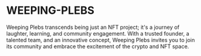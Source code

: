# WEEPING-PLEBS
Weeping Plebs transcends being just an NFT project; it's a journey of laughter, learning, and community engagement. With a trusted founder, a talented team, and an innovative concept, Weeping Plebs invites you to join its community and embrace the excitement of the crypto and NFT space. 
